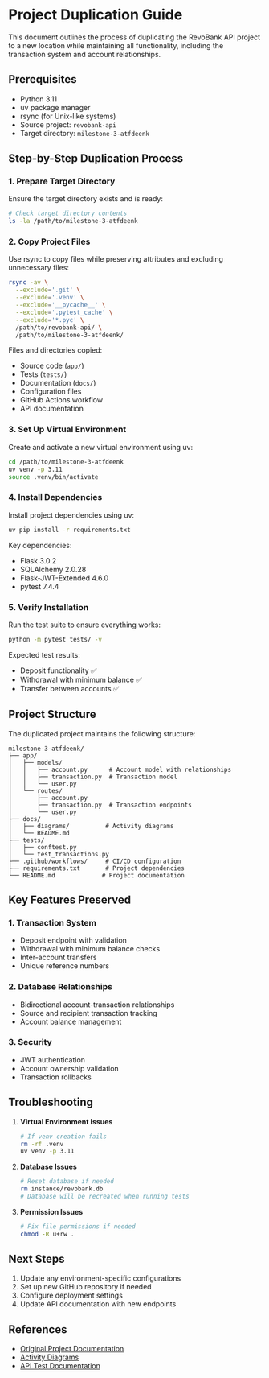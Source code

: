 # Project Duplication Guide

This document outlines the process of duplicating the RevoBank API project to a new location while maintaining all functionality, including the transaction system and account relationships.

## Prerequisites

- Python 3.11
- uv package manager
- rsync (for Unix-like systems)
- Source project: `revobank-api`
- Target directory: `milestone-3-atfdeenk`

## Step-by-Step Duplication Process

### 1. Prepare Target Directory

Ensure the target directory exists and is ready:
```bash
# Check target directory contents
ls -la /path/to/milestone-3-atfdeenk
```

### 2. Copy Project Files

Use rsync to copy files while preserving attributes and excluding unnecessary files:
```bash
rsync -av \
  --exclude='.git' \
  --exclude='.venv' \
  --exclude='__pycache__' \
  --exclude='.pytest_cache' \
  --exclude='*.pyc' \
  /path/to/revobank-api/ \
  /path/to/milestone-3-atfdeenk/
```

Files and directories copied:
- Source code (`app/`)
- Tests (`tests/`)
- Documentation (`docs/`)
- Configuration files
- GitHub Actions workflow
- API documentation

### 3. Set Up Virtual Environment

Create and activate a new virtual environment using uv:
```bash
cd /path/to/milestone-3-atfdeenk
uv venv -p 3.11
source .venv/bin/activate
```

### 4. Install Dependencies

Install project dependencies using uv:
```bash
uv pip install -r requirements.txt
```

Key dependencies:
- Flask 3.0.2
- SQLAlchemy 2.0.28
- Flask-JWT-Extended 4.6.0
- pytest 7.4.4

### 5. Verify Installation

Run the test suite to ensure everything works:
```bash
python -m pytest tests/ -v
```

Expected test results:
- Deposit functionality ✅
- Withdrawal with minimum balance ✅
- Transfer between accounts ✅

## Project Structure

The duplicated project maintains the following structure:
```
milestone-3-atfdeenk/
├── app/
│   ├── models/
│   │   ├── account.py      # Account model with relationships
│   │   ├── transaction.py  # Transaction model
│   │   └── user.py
│   └── routes/
│       ├── account.py
│       ├── transaction.py  # Transaction endpoints
│       └── user.py
├── docs/
│   ├── diagrams/          # Activity diagrams
│   └── README.md
├── tests/
│   ├── conftest.py
│   └── test_transactions.py
├── .github/workflows/     # CI/CD configuration
├── requirements.txt       # Project dependencies
└── README.md             # Project documentation
```

## Key Features Preserved

### 1. Transaction System
- Deposit endpoint with validation
- Withdrawal with minimum balance checks
- Inter-account transfers
- Unique reference numbers

### 2. Database Relationships
- Bidirectional account-transaction relationships
- Source and recipient transaction tracking
- Account balance management

### 3. Security
- JWT authentication
- Account ownership validation
- Transaction rollbacks

## Troubleshooting

1. **Virtual Environment Issues**
   ```bash
   # If venv creation fails
   rm -rf .venv
   uv venv -p 3.11
   ```

2. **Database Issues**
   ```bash
   # Reset database if needed
   rm instance/revobank.db
   # Database will be recreated when running tests
   ```

3. **Permission Issues**
   ```bash
   # Fix file permissions if needed
   chmod -R u+rw .
   ```

## Next Steps

1. Update any environment-specific configurations
2. Set up new GitHub repository if needed
3. Configure deployment settings
4. Update API documentation with new endpoints

## References

- [Original Project Documentation](../README.md)
- [Activity Diagrams](diagrams/)
- [API Test Documentation](../API_TEST_DOCUMENTATION.md)
